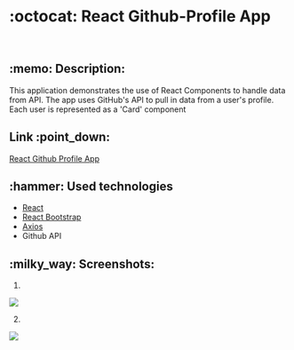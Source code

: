 
<h1>:octocat: React Github-Profile App</h1>
<br>

<h2>:memo: Description:</h2>
<p>  This application demonstrates the use of React Components to handle data from API. The app uses GitHub's API to pull in data from a user's profile. Each user is represented as a 'Card' component</p>

<h2>Link :point_down: </h2>
<a href="https://lucid-meninsky-31bb6a.netlify.app/">React Github Profile App</a>

<h2>:hammer: Used technologies </h2>
<ul>
  <li><a href="https://reactjs.org/">React</a></li>
  <li><a href="https://react-bootstrap.github.io/">React Bootstrap</a></li>
  <li><a href="https://github.com/axios/axios">Axios</a></li>
  <li>Github API</li>
</ul> 

<h2>:milky_way: Screenshots: </h2>

1)
<img src="https://ibb.co/p4TzFCb" />

2)
<img src="https://ibb.co/fdV4M76" />








